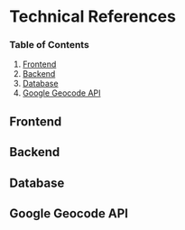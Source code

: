 # Technical References

### Table of Contents
1. [Frontend](#frontend)
2. [Backend](#backend)
3. [Database](#database)
4. [Google Geocode API](#google-geocode-api)

## Frontend

## Backend

## Database

## Google Geocode API

